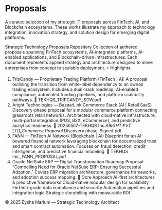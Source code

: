 # Proposals
A curated selection of my strategic IT proposals across FinTech, AI, and Blockchain ecosystems. These works illustrate my approach to technology integration, innovation strategy, and solution design for emerging digital platforms.


Strategic Technology Proposals Repository
Collection of authored proposals spanning FinTech ecosystems, AI-integrated platforms, AI-enabled applications, and Blockchain-driven infrastructures.
Each document represents applied strategy and architecture designed to move enterprises from concept to scalable deployment.
⚡ Highlights
1. TripCandy — Proprietary Trading Platform (FinTech | AI)
A proposal outlining the transition from white-label dependency to an owned trading ecosystem.
Includes a dual-track roadmap, AI-enabled compliance, automated funding pipelines, and platform scalability pathways.
📄 TEKHQS_TRIPCANDY_SOW.pdf
2. Aright Technologies — BazaarLink Commerce Stack (AI | Retail SaaS)
Discovery-phase proposal for a modular commerce platform connecting grassroots retail networks.
Architected with cloud-native infrastructure, multi-portal integration (POS, B2X, eCommerce), and predictive analytics readiness.
📄 20250507-TEKHQS Inc._ARIGHT PVT LTD_Commerce Proposal_ Discovery phase-Signed.pdf
3. FANN — FinTech AI Network (Blockchain | AI)
Blueprint for an AI-powered financial network leveraging blockchain for decentralized trust and smart contract automation.
Focuses on fraud detection, credit intelligence, and predictive financial modeling.
📄 TEKHQS Inc._FANN_PROPOSAL.pdf
4. Oracle NetSuite ERP — Digital Transformation Roadmap
Proposal: “Compelling Need for Oracle NetSuite ERP: Ensuring Successful Adoption.”
Covers ERP migration architecture, governance frameworks, and adoption success mapping.
🧩 Core Approach
AI-first architectures & predictive frameworks
Cloud-native modular design for scalability
FinTech-grade data compliance and security
Automation pipelines and integration logic
Strategic storytelling with measurable ROI



© 2025 Eysha Marium — Strategic Technology Architect
